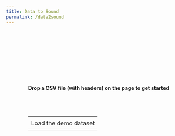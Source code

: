 ```yaml
---
title: Data to Sound
permalink: /data2sound
---
```


<style>
  body {
    transition: opacity 0.3s;
  }

  .button-cell {
    padding: 0;
  }

  /* The buttons */
  .button-cell div {
    box-sizing: border-box; /* otherwise the padding is added to the width, not inside it */
    width: 100%;
    height: 100%;
    padding: 8px;
    text-align: center;
    transition: background-color 0.3s;
  }

  .button-cell div:hover {
    background-color: #2a7ae220;
    cursor: pointer;
  }

  .flex-center {
    display: flex;
    flex-flow: column; 
    align-items: center;
    justify-content: center;
  }
</style>

<script src="https://cdnjs.cloudflare.com/ajax/libs/tone/13.0.1/Tone.min.js"></script> <!-- GitHub Tonejs/Tone.js -->
<script src="{{ site.baseurl }}{% link final-project/js/libs/midiplayer.js %}"></script> <!-- GitHub grimmdude/MidiPlayerJS -->
<script src="{{ site.baseurl }}{% link final-project/js/libs/papaparse.min.js %}"></script> <!-- GitHub mholt/PapaParse -->
<script src="https://cdn.jsdelivr.net/npm/chart.js@2.8.0"></script> <!-- chartjs.org -->

<script>
  // We need this here so Jekyll can autofill the path
  const DEMO_CSV_FILE_PATH = "{{ site.baseurl }}{% link final-project/demo.csv %}"
</script>

<script src="{{ site.baseurl }}{% link final-project/js/plotting.js %}"></script>
<script src="{{ site.baseurl }}{% link final-project/js/main.js %}"></script>

<div class="flex-center" style="height: 30em">
  <div id="get-started-section" class="flex-center">
    <h4>Drop a CSV file (with headers) on the page to get started</h4>
    <br/><br/>
    <table><tr><td class="button-cell"><div id="load-demo-button">Load the demo dataset</div></td></tr></table>
  </div>
  <div id="file-configuration-section" class="flex-center" style="display: none">
    <h4>Let's configure the program</h4>
    <br/>
    <table id="file-configuration-table"></table>
  </div>
  <div id="results-section" class="flex-center" style="display: none">
    <div style="padding: 30px 0; width: 600px">
      <canvas id="plot"></canvas>
    </div>
    <table><tr>
      <td class="button-cell"><div id="play-button">Play</div></td>
      <td class="button-cell"><div id="reset-button">Reset</div></td>
      <td class="button-cell"><div id="download-button">Download MIDI</div></td>
      <td class="button-cell"><div id="new-file-button">Load New</div></td>
      <td class="button-cell"><div id="reconfigure-button">Reconfigure</div></td>
    </tr></table>
  </div>
</div>

